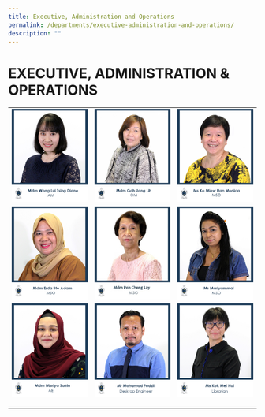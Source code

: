 ```yaml
---
title: Executive, Administration and Operations
permalink: /departments/executive-administration-and-operations/
description: ""
---
```

# EXECUTIVE, ADMINISTRATION & OPERATIONS

|   |   |   |
|---|---|---|
|  ![](/images/Departments/EXECUTIVE,%20ADMIN%20&%20OPERATIONS/1_MDM-WONG-LUI-TSING-DIANE.jpg) |![](/images/Departments/EXECUTIVE,%20ADMIN%20&%20OPERATIONS/2_MDM-GOH-JONG-LIH.jpg)   |  ![](/images/Departments/EXECUTIVE,%20ADMIN%20&%20OPERATIONS/17_MDM-SIOW-MUI-YOON.jpg) |
| ![](/images/Departments/EXECUTIVE,%20ADMIN%20&%20OPERATIONS/4_MDM-ERDA-BTE-ADAM.jpg)  |![](/images/Departments/EXECUTIVE,%20ADMIN%20&%20OPERATIONS/06_MDM-POH-CHNG-LAY-2.jpg)   |![](/images/Departments/EXECUTIVE,%20ADMIN%20&%20OPERATIONS/7_MS-MARIYAMMAL.jpg)   |
| ![](/images/Departments/EXECUTIVE,%20ADMIN%20&%20OPERATIONS/3_MDM-MISRIYA-SAFRIN.jpg)  | ![](/images/Departments/EXECUTIVE,%20ADMIN%20&%20OPERATIONS/4_MR-MOHD-FADZIL.jpg)  | ![](/images/Departments/EXECUTIVE,%20ADMIN%20&%20OPERATIONS/22_MS-KOK-MEI-HUI.jpg)  |
|   |   |   |
|   |   |   |
|   |   |   |